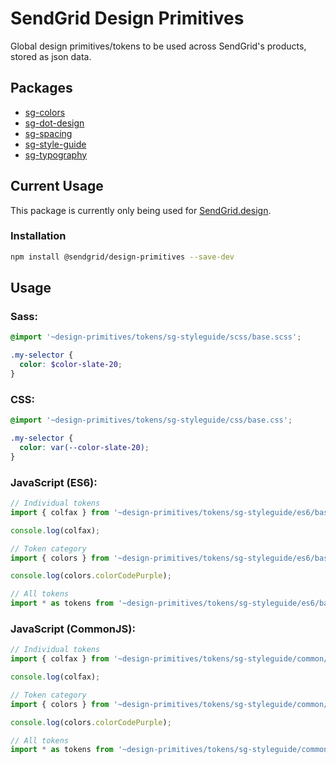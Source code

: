 # SendGrid Design Primitives

Global design primitives/tokens to be used across SendGrid's products, stored as json data.

## Packages

* [sg-colors](https://github.com/sendgrid/design-primitives/tree/master/src/sg-colors)
* [sg-dot-design](https://github.com/sendgrid/design-primitives/tree/master/src/sg-dot-design)
* [sg-spacing](https://github.com/sendgrid/design-primitives/tree/master/src/sg-spacing)
* [sg-style-guide](https://github.com/sendgrid/design-primitives/tree/master/src/sg-style-guide)
* [sg-typography](https://github.com/sendgrid/design-primitives/tree/master/src/sg-typography)

## Current Usage
This package is currently only being used for [SendGrid.design](https://sendgrid.design/).

### Installation
```sh
npm install @sendgrid/design-primitives --save-dev
```

## Usage

### Sass:

```scss
@import '~design-primitives/tokens/sg-styleguide/scss/base.scss';

.my-selector {
  color: $color-slate-20;
}
```

### CSS:

```css
@import '~design-primitives/tokens/sg-styleguide/css/base.css';

.my-selector {
  color: var(--color-slate-20);
}
```

### JavaScript (ES6):

```js
// Individual tokens
import { colfax } from '~design-primitives/tokens/sg-styleguide/es6/base.es6';

console.log(colfax);

// Token category
import { colors } from '~design-primitives/tokens/sg-styleguide/es6/base.es6';

console.log(colors.colorCodePurple);

// All tokens
import * as tokens from '~design-primitives/tokens/sg-styleguide/es6/base.es6';
```

### JavaScript (CommonJS):

```js
// Individual tokens
import { colfax } from '~design-primitives/tokens/sg-styleguide/common/base.common';

console.log(colfax);

// Token category
import { colors } from '~design-primitives/tokens/sg-styleguide/common/base.common';

console.log(colors.colorCodePurple);

// All tokens
import * as tokens from '~design-primitives/tokens/sg-styleguide/common/base.common';
```
